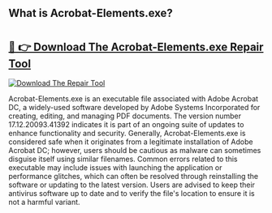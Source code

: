 ## What is Acrobat-Elements.exe? 

# <h2><a href="https://exedetect.com/download.php?Acrobat-Elements.exe">🔗 👉 Download The Acrobat-Elements.exe Repair Tool</a></h2>

[![Download The Repair Tool](https://exedetect.com/download-button.jpg)](https://exedetect.com/download.php?Acrobat-Elements.exe)

Acrobat-Elements.exe is an executable file associated with Adobe Acrobat DC, a widely-used software developed by Adobe Systems Incorporated for creating, editing, and managing PDF documents. The version number 17.12.20093.41392 indicates it is part of an ongoing suite of updates to enhance functionality and security. Generally, Acrobat-Elements.exe is considered safe when it originates from a legitimate installation of Adobe Acrobat DC; however, users should be cautious as malware can sometimes disguise itself using similar filenames. Common errors related to this executable may include issues with launching the application or performance glitches, which can often be resolved through reinstalling the software or updating to the latest version. Users are advised to keep their antivirus software up to date and to verify the file's location to ensure it is not a harmful variant.